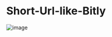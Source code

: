 # Short-Url-like-Bitly

![image](https://user-images.githubusercontent.com/105251808/229800085-e3d1556f-2334-4b14-8303-62a86e21f72a.png)


